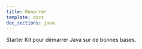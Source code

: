 ```yaml
---
title: Démarrer
template: docs
doc_sections: java
---
```


Starter Kit pour démarrer Java sur de bonnes bases.
